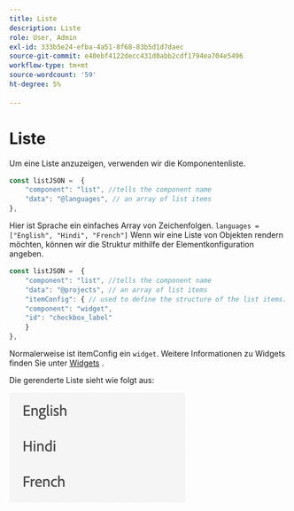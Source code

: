```yaml
---
title: Liste
description: Liste
role: User, Admin
exl-id: 333b5e24-efba-4a51-8f68-83b5d1d7daec
source-git-commit: e40ebf4122decc431d0abb2cdf1794ea704e5496
workflow-type: tm+mt
source-wordcount: '59'
ht-degree: 5%

---
```


# Liste

Um eine Liste anzuzeigen, verwenden wir die Komponentenliste.

```js title="list.js"
const listJSON =  {
    "component": "list", //tells the component name
    "data": "@languages", // an array of list items
},
```

Hier ist Sprache ein einfaches Array von Zeichenfolgen. `languages = ["English", "Hindi", "French"]`
Wenn wir eine Liste von Objekten rendern möchten, können wir die Struktur mithilfe der Elementkonfiguration angeben.

```js title="list.js"
const listJSON =  {
    "component": "list", //tells the component name
    "data": "@projects", // an array of list items
    "itemConfig": { // used to define the structure of the list items.
    "component": "widget",
    "id": "checkbox_label"
    }
},
```

Normalerweise ist itemConfig ein `widget`. Weitere Informationen zu Widgets finden Sie unter [Widgets](../Widgets/basic-widget.md) .

Die gerenderte Liste sieht wie folgt aus:

![list](./imgs/list.png "list")

